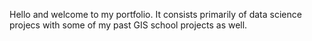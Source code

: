 Hello and welcome to my portfolio. It consists primarily of data science projecs with some of my past GIS school projects as well.

